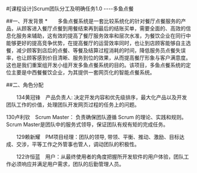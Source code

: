#[课程设计]Scrum团队分工及明确任务1.0 ----多鱼点餐

##一、开发背景
 *　　多鱼点餐系统是一套比较系统化的针对餐厅点餐服务的产品，从顾客进入餐厅点餐到用餐结束再到最后的结账买单，需要全面的、高效的信息化服务来辅助，这有效的提高了餐厅服务效率和层次水准，为餐饮企业在同行中能够更好的提高竞争优势，在提高餐厅的运营效率同时，也让到店顾客能够自主选餐，减少顾客到店后的点餐、等餐及结算过程消耗的时间，降低服务员点餐失误率，也让顾客感到价目清晰、服务到位的效果，从而提高餐厅形象与客户满意度。这也是我们重案组开发小组开发多鱼点餐系统的目的。该项目，多鱼点餐系统的定位主要是中西餐餐饮企业，为其提供一套网页化的智能点餐系统。 

##二、角色分配
    
　　134黄冠锋　产品负责人: 决定开发内容和优先级排序，最大化产品以及开发团队工作的价值，处理团队开发网页过程的任务上的问题。　

   130卢利钦　Scrum Master： 负责确保团队遵循 Scrum 的理论、实践和规则。Scrum Master是团队中的服务式领导，保证团队有规有矩的完成任务。

　　129赖新耀　PM项目经理：团队的领导, 带领、平衡、推动、激励、目标达成、交涉，平等工作之外管事也管人，调动团队的积极性。

　　122许恒蓝　用户：从最终使用者的角度把握所开发软件的用户体验，团队工作必须响应并满足用户需求，团队的后勤管理人员。
